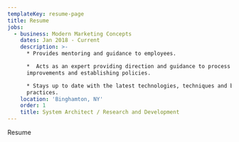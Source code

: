 ```yaml
---
templateKey: resume-page
title: Resume
jobs:
  - business: Modern Marketing Concepts
    dates: Jan 2018 - Current
    description: >-
      * Provides mentoring and guidance to employees. 

      *  Acts as an expert providing direction and guidance to process
      improvements and establishing policies.

      * Stays up to date with the latest technologies, techniques and best
      practices.
    location: 'Binghamton, NY'
    order: 1
    title: System Architect / Research and Development
---
```

Resume
